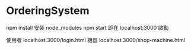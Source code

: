 # OrderingSystem

npm install 安裝 node_modules
npm start 即在 localhost:3000 啟動

使用者    localhost:3000/login.html
機器      localhost:3000/shop-machine.html